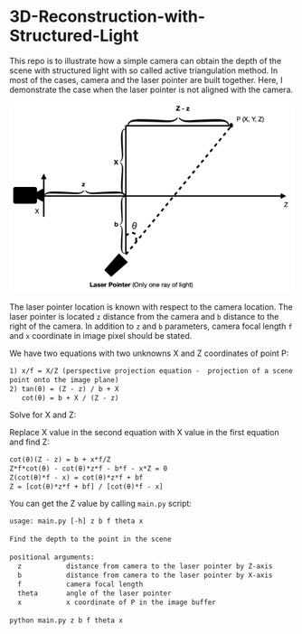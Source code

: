 # 3D-Reconstruction-with-Structured-Light
This repo is to illustrate how a simple camera can obtain the depth of the scene with structured light with so called active triangulation method. In most of the cases, camera and the laser pointer are built together. Here, I demonstrate the case when the laser pointer is not aligned with the camera.

![alt text](assets/structured_light.png?raw=true)

The laser pointer location is known with respect to the camera location. The laser pointer is located `z` distance from the camera and `b` distance to the right of the camera. In addition to `z` and `b` parameters, camera focal length `f` and `x` coordinate in image pixel should be stated.

We have two equations with two unknowns X and Z coordinates of point P:
```
1) x/f = X/Z (perspective projection equation -  projection of a scene point onto the image plane)
2) tan(θ) = (Z - z) / b + X
   cot(θ) = b + X / (Z - z)
```

Solve for X and Z:

Replace X value in the second equation with X value in the first equation and find Z:
```
cot(θ)(Z - z) = b + x*f/Z
Z*f*cot(θ) - cot(θ)*z*f - b*f - x*Z = 0     
Z(cot(θ)*f - x) = cot(θ)*z*f + bf
Z = [cot(θ)*z*f + bf] / [cot(θ)*f - x]
```

You can get the Z value by calling `main.py` script:
```
usage: main.py [-h] z b f theta x

Find the depth to the point in the scene

positional arguments:
  z           distance from camera to the laser pointer by Z-axis
  b           distance from camera to the laser pointer by X-axis
  f           camera focal length
  theta       angle of the laser pointer
  x           x coordinate of P in the image buffer
  
python main.py z b f theta x
```
